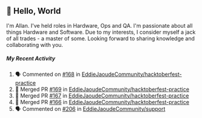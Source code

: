 ## :wave: Hello, World

I'm Allan. I've held roles in Hardware, Ops and QA. I'm passionate about all things Hardware and Software. Due to my interests, I consider myself a jack of all trades - a master of some. Looking forward to sharing knowledge and collaborating with you.

##### My Recent Activity
<!--START_SECTION:activity-->
1. 🗣 Commented on [#168](https://github.com//EddieJaoudeCommunity/hacktoberfest-practice/issues/168) in [EddieJaoudeCommunity/hacktoberfest-practice](https://github.com//EddieJaoudeCommunity/hacktoberfest-practice)
2. 🎉 Merged PR [#169](https://github.com//EddieJaoudeCommunity/hacktoberfest-practice/pull/169) in [EddieJaoudeCommunity/hacktoberfest-practice](https://github.com//EddieJaoudeCommunity/hacktoberfest-practice)
3. 🎉 Merged PR [#167](https://github.com//EddieJaoudeCommunity/hacktoberfest-practice/pull/167) in [EddieJaoudeCommunity/hacktoberfest-practice](https://github.com//EddieJaoudeCommunity/hacktoberfest-practice)
4. 🎉 Merged PR [#166](https://github.com//EddieJaoudeCommunity/hacktoberfest-practice/pull/166) in [EddieJaoudeCommunity/hacktoberfest-practice](https://github.com//EddieJaoudeCommunity/hacktoberfest-practice)
5. 🗣 Commented on [#206](https://github.com//EddieJaoudeCommunity/support/issues/206) in [EddieJaoudeCommunity/support](https://github.com//EddieJaoudeCommunity/support)
<!--END_SECTION:activity-->

<!--
**AllanRegush/AllanRegush** is a ✨ _special_ ✨ repository because its `README.md` (this file) appears on your GitHub profile.

Here are some ideas to get you started:

- 🔭 I’m currently working on ...
- 🌱 I’m currently learning ...
- 👯 I’m looking to collaborate on ...
- 🤔 I’m looking for help with ...
- 💬 Ask me about ...
- 📫 How to reach me: ...
- 😄 Pronouns: ...
- ⚡ Fun fact: ...
-->
